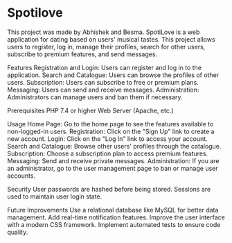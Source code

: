 # Spotilove

This project was made by Abhishek and Besma.
SpotiLove is a web application for dating based on users' musical tastes. This project allows users to register, log in, manage their profiles, search for other users, subscribe to premium features, and send messages.

Features
Registration and Login: Users can register and log in to the application.
Search and Catalogue: Users can browse the profiles of other users.
Subscription: Users can subscribe to free or premium plans.
Messaging: Users can send and receive messages.
Administration: Administrators can manage users and ban them if necessary.

Prerequisites
PHP 7.4 or higher
Web Server (Apache, etc.)

Usage
Home Page: Go to the home page to see the features available to non-logged-in users.
Registration: Click on the "Sign Up" link to create a new account.
Login: Click on the "Log In" link to access your account.
Search and Catalogue: Browse other users' profiles through the catalogue.
Subscription: Choose a subscription plan to access premium features.
Messaging: Send and receive private messages.
Administration: If you are an administrator, go to the user management page to ban or manage user accounts.

Security
User passwords are hashed before being stored.
Sessions are used to maintain user login state.

Future Improvements
Use a relational database like MySQL for better data management.
Add real-time notification features.
Improve the user interface with a modern CSS framework.
Implement automated tests to ensure code quality.

